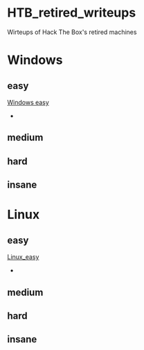 # HTB_retired_writeups
Wirteups of Hack The Box's retired machines

# Windows
## easy
[Windows easy](Windows_easy)
* []()

## medium

## hard

## insane


# Linux
## easy
[Linux_easy](Linux_easy)
* []()

## medium

## hard

## insane
